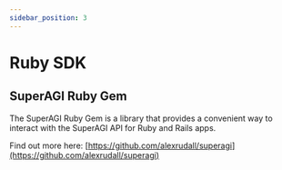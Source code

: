 ```yaml
---
sidebar_position: 3
---
```



# Ruby SDK

## SuperAGI Ruby Gem

The SuperAGI Ruby Gem is a library that provides a convenient way to interact with the SuperAGI API for Ruby and Rails apps.

Find out more here: [https://github.com/alexrudall/superagi](https://github.com/alexrudall/superagi)
